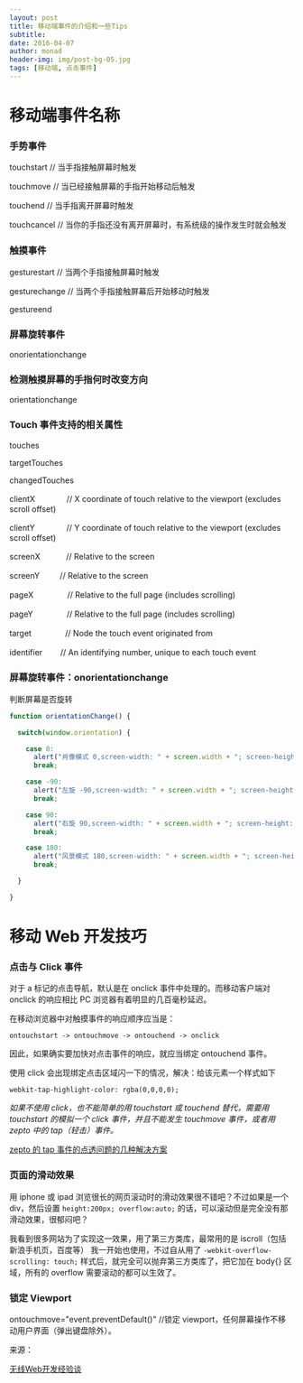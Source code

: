 ```yaml
---
layout: post
title: 移动端事件的介绍和一些Tips
subtitle:
date: 2016-04-07
author: monad
header-img: img/post-bg-05.jpg
tags: [移动端, 点击事件]
---
```


# 移动端事件名称

### 手势事件

touchstart // 当手指接触屏幕时触发

touchmove // 当已经接触屏幕的手指开始移动后触发

touchend // 当手指离开屏幕时触发

touchcancel // 当你的手指还没有离开屏幕时，有系统级的操作发生时就会触发

### 触摸事件

gesturestart // 当两个手指接触屏幕时触发

gesturechange // 当两个手指接触屏幕后开始移动时触发

gestureend

### 屏幕旋转事件

onorientationchange

### 检测触摸屏幕的手指何时改变方向

orientationchange

### Touch 事件支持的相关属性

touches

targetTouches

changedTouches

clientX　　　　// X coordinate of touch relative to the viewport (excludes scroll offset)

clientY　　　　// Y coordinate of touch relative to the viewport (excludes scroll offset)

screenX　　　 // Relative to the screen

screenY 　　 // Relative to the screen

pageX　　 　　// Relative to the full page (includes scrolling)

pageY　　　　 // Relative to the full page (includes scrolling)

target　　　　 // Node the touch event originated from

identifier　　 // An identifying number, unique to each touch event

### 屏幕旋转事件：onorientationchange

判断屏幕是否旋转

```js
function orientationChange() {

  switch(window.orientation) {

    case 0:
      alert("肖像模式 0,screen-width: " + screen.width + "; screen-height:" + screen.height);
      break;

    case -90:
      alert("左旋 -90,screen-width: " + screen.width + "; screen-height:" + screen.height);
      break;

    case 90:
      alert("右旋 90,screen-width: " + screen.width + "; screen-height:" + screen.height);
      break;

    case 180:
      alert("风景模式 180,screen-width: " + screen.width + "; screen-height:" + screen.height);
      break;

  }

}
```

# 移动 Web 开发技巧

### 点击与 Click 事件

对于 a 标记的点击导航，默认是在 onclick 事件中处理的。而移动客户端对 onclick 的响应相比 PC 浏览器有着明显的几百毫秒延迟。

在移动浏览器中对触摸事件的响应顺序应当是：

`ontouchstart -> ontouchmove -> ontouchend -> onclick`

因此，如果确实要加快对点击事件的响应，就应当绑定 ontouchend 事件。

使用 click 会出现绑定点击区域闪一下的情况，解决：给该元素一个样式如下

`webkit-tap-highlight-color: rgba(0,0,0,0); `

*如果不使用 click，也不能简单的用 touchstart 或 touchend 替代，需要用 touchstart 的模拟一个 click 事件，并且不能发生 touchmove 事件，或者用 zepto 中的 tap（轻击）事件。*

[zepto 的 tap 事件的点透问题的几种解决方案](http://monadproxy.lofter.com/post/1cf97aac_a892bee)

### 页面的滑动效果

用 iphone 或 ipad 浏览很长的网页滚动时的滑动效果很不错吧？不过如果是一个 div，然后设置 `height:200px; overflow:auto;` 的话，可以滚动但是完全没有那滑动效果，很郁闷吧？

我看到很多网站为了实现这一效果，用了第三方类库，最常用的是 iscroll（包括新浪手机页，百度等） 我一开始也使用，不过自从用了 `-webkit-overflow-scrolling: touch;` 样式后，就完全可以抛弃第三方类库了，把它加在 body{} 区域，所有的 overflow 需要滚动的都可以生效了。

### 锁定 Viewport

ontouchmove="event.preventDefault()" //锁定 viewport，任何屏幕操作不移动用户界面（弹出键盘除外）。

来源：

[无线Web开发经验谈](http://am-team.github.io/amg/dev-exp-doc.html)

